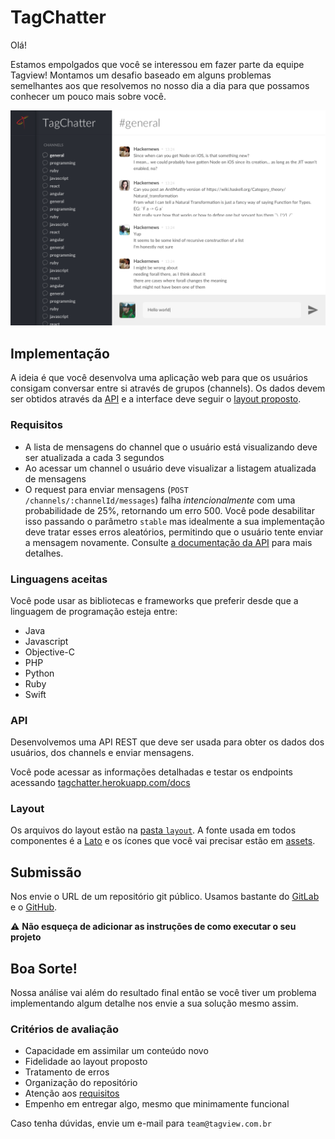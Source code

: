 # TagChatter

Olá!

Estamos empolgados que você se interessou em fazer parte da equipe Tagview! Montamos um desafio baseado em alguns problemas semelhantes aos que resolvemos no nosso dia a dia para que possamos conhecer um pouco mais sobre você.

![Preview](layout/layout.png)

## Implementação

A ideia é que você desenvolva uma aplicação web para que os usuários consigam conversar entre si através de grupos (channels). Os dados devem ser obtidos através da [API](#api) e a interface deve seguir o [layout proposto](#layout).

### Requisitos
- A lista de mensagens do channel que o usuário está visualizando deve ser atualizada a cada 3 segundos
- Ao acessar um channel o usuário deve visualizar a listagem atualizada de mensagens
- O request para enviar mensagens (`POST /channels/:channelId/messages`) falha *intencionalmente* com uma probabilidade de 25%, retornando um erro 500. Você pode desabilitar isso passando o parâmetro `stable` mas idealmente a sua implementação deve tratar esses erros aleatórios, permitindo que o usuário tente enviar a mensagem novamente. Consulte [a documentação da API](https://tagchatter.herokuapp.com/docs/#/channel/post_channels__channelId__messages) para mais detalhes.

### Linguagens aceitas
Você pode usar as bibliotecas e frameworks que preferir desde que a linguagem de programação esteja entre:

- Java
- Javascript
- Objective-C
- PHP
- Python
- Ruby
- Swift

### API
Desenvolvemos uma API REST que deve ser usada para obter os dados dos usuários, dos channels e enviar mensagens.

Você pode acessar as informações detalhadas e testar os endpoints acessando [tagchatter.herokuapp.com/docs](https://tagchatter.herokuapp.com/docs/)

### Layout
Os arquivos do layout estão na [pasta `layout`](layout). A fonte usada em todos componentes é a [Lato](https://fonts.google.com/specimen/Lato) e os ícones que você vai precisar estão em [assets](layout/assets).

## Submissão
Nos envie o URL de um repositório git público. Usamos bastante do [GitLab](https://gitlab.com) e o [GitHub](https://github.com).

:warning: **Não esqueça de adicionar as instruções de como executar o seu projeto**

## Boa Sorte!
Nossa análise vai além do resultado final então se você tiver um problema implementando algum detalhe nos envie a sua solução mesmo assim.

### Critérios de avaliação
- Capacidade em assimilar um conteúdo novo
- Fidelidade ao layout proposto
- Tratamento de erros
- Organização do repositório
- Atenção aos [requisitos](#requisitos)
- Empenho em entregar algo, mesmo que minimamente funcional

Caso tenha dúvidas, envie um e-mail para `team@tagview.com.br`
